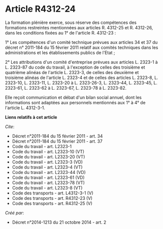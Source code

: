 # Article R4312-24

La formation plénière exerce, sous réserve des compétences des formations restreintes mentionnées aux articles R. 4312-25 et
R. 4312-26, dans les conditions fixées au 1° de l'article R. 4312-23 : 

1° Les compétences d'un comité technique prévues aux articles 34 et 37 du décret n° 2011-184 du 15 février 2011 relatif aux
comités techniques dans les administrations et les établissements publics de l'Etat ; 

2° Les attributions d'un comité d'entreprise prévues aux articles L. 2323-1 à L. 2323-87 du code du travail, à l'exception de
celles des troisième et quatrième alinéas de l'article L. 2323-3, de celles des deuxième et troisième alinéas de l'article L.
2323-4 et de celles des articles L. 2323-8, 
L. 2323-10, L. 2323-11, L. 2323-20 à L. 2323-26-3, L. 2323-44, L. 2323-45, L. 2323-61, L. 2323-62 à L. 2323-67, L. 2323-78 à
L. 2323-82. 

Elle reçoit communication et débat d'un bilan social annuel, dont les informations sont adaptées aux personnels mentionnés
aux 1° à 4° de l'article L. 4312-3-1.

**Liens relatifs à cet article**

_Cite_:

  - Décret n°2011-184 du 15 février 2011 - art. 34
  - Décret n°2011-184 du 15 février 2011 - art. 37
  - Code du travail - art. L2323-1
  - Code du travail - art. L2323-10 (VT)
  - Code du travail - art. L2323-20 (VT)
  - Code du travail - art. L2323-3 (VD)
  - Code du travail - art. L2323-4 (VT)
  - Code du travail - art. L2323-44 (VD)
  - Code du travail - art. L2323-61 (VD)
  - Code du travail - art. L2323-78 (VT)
  - Code du travail - art. L2323-8 (VT)
  - Code des transports - art. L4312-3-1 (V)
  - Code des transports - art. R4312-23 (V)
  - Code des transports - art. R4312-25 (V)

_Créé par_:

  - Décret n°2014-1213 du 21 octobre 2014 - art. 2
